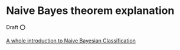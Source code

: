 # Naive Bayes theorem explanation
Draft ⭕

[A whole introduction to Naive Bayesian Classification](https://medium.com/p/5343d1184658)
